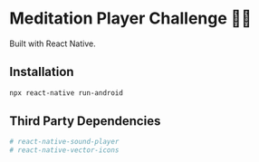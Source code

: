 # Meditation Player Challenge 🧘‍♂️

Built with React Native.

## Installation

```bash
npx react-native run-android
```
## Third Party Dependencies

```bash
# react-native-sound-player
# react-native-vector-icons
```
